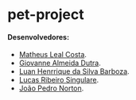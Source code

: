 # pet-project

#### Desenvolvedores:

* [Matheus Leal Costa]().
* [Giovanne Almeida Dutra]().
* [Luan Henrrique da Silva Barboza]().
* [Lucas Ribeiro Singulare]().
* [João Pedro Norton]().
